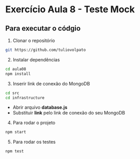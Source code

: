 # Exercício Aula 8 - Teste Mock

## Para executar o códgio

1. Clonar o repositório
```bash
git https://github.com/tuliovolpato
```

2. Instalar dependências
```bash
cd aula08
npm install
```

3. Inserir link de conexão do MongoDB
```bash
cd src
cd infrastructure
```
- Abrir arquivo **database.js**
- Substituir **link** pelo link de conexão do seu MongoDB

4. Para rodar o projeto
```bash
npm start
```

5. Para rodar os testes
```bash
npm test
```
